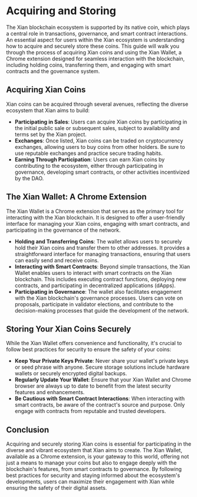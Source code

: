 # Acquiring and Storing

The Xian blockchain ecosystem is supported by its native coin, which plays a central role in transactions, governance, and smart contract interactions. An essential aspect for users within the Xian ecosystem is understanding how to acquire and securely store these coins. This guide will walk you through the process of acquiring Xian coins and using the Xian Wallet, a Chrome extension designed for seamless interaction with the blockchain, including holding coins, transferring them, and engaging with smart contracts and the governance system.

## **Acquiring Xian Coins**

Xian coins can be acquired through several avenues, reflecting the diverse ecosystem that Xian aims to build:

* **Participating in Sales**: Users can acquire Xian coins by participating in the initial public sale or subsequent sales, subject to availability and terms set by the Xian project.
* **Exchanges**: Once listed, Xian coins can be traded on cryptocurrency exchanges, allowing users to buy coins from other holders. Be sure to use reputable exchanges and practice secure trading habits.
* **Earning Through Participation**: Users can earn Xian coins by contributing to the ecosystem, either through participating in governance, developing smart contracts, or other activities incentivized by the DAO.

## **The Xian Wallet: A Chrome Extension**

The Xian Wallet is a Chrome extension that serves as the primary tool for interacting with the Xian blockchain. It is designed to offer a user-friendly interface for managing your Xian coins, engaging with smart contracts, and participating in the governance of the network.

* **Holding and Transferring Coins**: The wallet allows users to securely hold their Xian coins and transfer them to other addresses. It provides a straightforward interface for managing transactions, ensuring that users can easily send and receive coins.
* **Interacting with Smart Contracts**: Beyond simple transactions, the Xian Wallet enables users to interact with smart contracts on the Xian blockchain. This includes executing contract functions, deploying new contracts, and participating in decentralized applications (dApps).
* **Participating in Governance**: The wallet also facilitates engagement with the Xian blockchain's governance processes. Users can vote on proposals, participate in validator elections, and contribute to the decision-making processes that guide the development of the network.

## **Storing Your Xian Coins Securely**

While the Xian Wallet offers convenience and functionality, it's crucial to follow best practices for security to ensure the safety of your coins:

* **Keep Your Private Keys Private**: Never share your wallet's private keys or seed phrase with anyone. Secure storage solutions include hardware wallets or securely encrypted digital backups.
* **Regularly Update Your Wallet**: Ensure that your Xian Wallet and Chrome browser are always up to date to benefit from the latest security features and enhancements.
* **Be Cautious with Smart Contract Interactions**: When interacting with smart contracts, be aware of the contract's source and purpose. Only engage with contracts from reputable and trusted developers.

## Conclusion

Acquiring and securely storing Xian coins is essential for participating in the diverse and vibrant ecosystem that Xian aims to create. The Xian Wallet, available as a Chrome extension, is your gateway to this world, offering not just a means to manage your coins but also to engage deeply with the blockchain's features, from smart contracts to governance. By following best practices for security and staying informed about the ecosystem's developments, users can maximize their engagement with Xian while ensuring the safety of their digital assets.